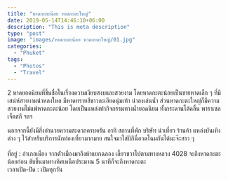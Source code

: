 ```yaml
---
title: "หาดกะตะน้อย หาดกะตะใหญ่"
date: 2019-05-14T14:46:10+06:00
description: "This is meta description"
type: "post"
image: "images/หาดกะตะน้อย หาดกะตะใหญ่/01.jpg"
categories: 
  - "Phuket"
tags:
  - "Photos"
  - "Travel"
---
```


2 หาดยอดนิยมที่ขึ้นชื่อในเรื่องความเงียบสงบและสวยงาม โดยหาดกะตะน้อยเป็นชายหาดเล็ก ๆ ที่มีเสน่ห์สวยงามน่าหลงใหล มีหาดทรายสีขาวละเอียดนุ่มเท้า น่าลงเล่นน้ำ ส่วนหาดกะตะใหญ่ก็มีความสวยงามไม่แพ้หาดกะตะน้อย โดยเป็นแหล่งทำกิจกรรมทางน้ำยอดนิยม ทั้งกระดานโต้คลื่น พาราเซล เจ็ตสกี ฯลฯ

นอกจากนี้ยังมีสิ่งอำนวยความสะดวกครบครัน อาทิ สถานที่พัก บริษัท นำเที่ยว ร้านค้า แหล่งบันเทิงต่าง ๆ ไว้สำหรับบริการนักท่องเที่ยวมากมาย สนใจมาใส่บิกินี่อวดโฉมกันได้นะจ๊ะสาว ๆ
<br/><br/>
ที่อยู่ : อำเภอเมือง จากตัวเมืองมาถึงห้าแยกฉลอง เลี้ยวขวาไปตามทางหลวง 4028 จะถึงหาดกะตะน้อยก่อน ขับขึ้นมาทางทิศเหนือประมาณ 5 นาทีก็จะถึงหาดกะตะ<br/>
เวลาเปิด-ปิด : เปิดทุกวัน<br/>

